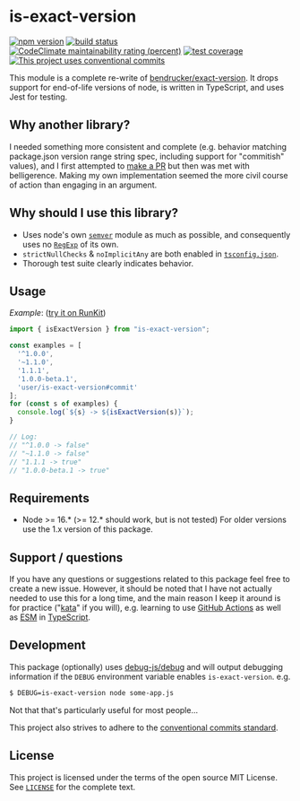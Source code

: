 # is-exact-version

[![npm version][npm-image]][npm-url]
[![build status][gh-actions-image]][gh-actions-url]
[![CodeClimate maintainability rating (percent)][code-climate-image]][code-climate-url]
[![test coverage][codecov-image]][codecov-url]
[![This project uses conventional commits][conventional-commits-image]][conventional-commits-url]

This module is a complete re-write of [bendrucker/exact-version](https://github.com/bendrucker/exact-version).
It drops support for end-of-life versions of node, is written in TypeScript, and uses Jest for testing.

## Why another library?

I needed something more consistent and complete
(e.g. behavior matching package.json version range string spec, including support for "commitish" values),
and I first attempted to [make a PR](https://github.com/bendrucker/exact-version/pull/1)
but then was met with belligerence.
Making my own implementation seemed the more civil course of action than engaging in an argument.

## Why should I use this library?

* Uses node's own [`semver`](https://www.npmjs.com/package/semver) module as much as possible,
  and consequently uses no [`RegExp`](https://developer.mozilla.org/en-US/docs/Web/JavaScript/Reference/Global_Objects/RegExp)
  of its own.
* `strictNullChecks` & `noImplicitAny` are both enabled in [`tsconfig.json`](tslint.json).
* Thorough test suite clearly indicates behavior.

## Usage

*Example*: ([try it on RunKit](https://npm.runkit.com/is-exact-version))
 
```js
import { isExactVersion } from "is-exact-version";

const examples = [
  '^1.0.0',
  '~1.1.0',
  '1.1.1',
  '1.0.0-beta.1',
  'user/is-exact-version#commit'
];
for (const s of examples) {
  console.log(`${s} -> ${isExactVersion(s)}`);
}

// Log:
// "^1.0.0 -> false"
// "~1.1.0 -> false"
// "1.1.1 -> true"
// "1.0.0-beta.1 -> true"
```

## Requirements

* Node >= 16.* (>= 12.* should work, but is not tested)
  For older versions use the 1.x version of this package.

## Support / questions

If you have any questions or suggestions related to this package feel free to create a new issue.
However, it should be noted that I have not actually needed to use this for a long time,
and the main reason I keep it around is for practice
("[kata](https://www.soapui.org/testing-dojo/testing-katas/what-are-testing-katas/)" if you will),
e.g. learning to use
[GitHub Actions](https://github.com/features/actions)
as well as
[ESM](https://nodejs.org/api/esm.html) in [TypeScript](https://www.typescriptlang.org/docs/handbook/esm-node.html).

## Development

This package (optionally) uses [debug-js/debug](https://github.com/debug-js/debug)
and will output debugging information if the `DEBUG` environment variable
enables `is-exact-version`. e.g.

```sh
$ DEBUG=is-exact-version node some-app.js
```

Not that that's particularly useful for most people...

This project also strives to adhere to the [conventional commits standard](https://www.conventionalcommits.org/).

## License

This project is licensed under the terms of the open source MIT License.
See [`LICENSE`](LICENSE) for the complete text.

[npm-image]: https://img.shields.io/npm/v/is-exact-version.svg?style=flat-square
[npm-url]: https://npmjs.org/package/is-exact-version
[gh-actions-image]: https://img.shields.io/endpoint.svg?url=https%3A%2F%2Factions-badge.atrox.dev%2Fjacobq%2Fis-exact-version%2Fbadge&style=flat-square
[gh-actions-url]: https://actions-badge.atrox.dev/jacobq/is-exact-version/goto
[code-climate-image]: https://img.shields.io/codeclimate/maintainability-percentage/jacobq/is-exact-version.svg?style=flat-square
[code-climate-url]: https://codeclimate.com/github/jacobq/is-exact-version
[codecov-image]: https://img.shields.io/codecov/c/github/jacobq/is-exact-version.svg?style=flat-square
[codecov-url]: https://codecov.io/gh/jacobq/is-exact-version
[conventional-commits-image]: https://img.shields.io/badge/Conventional%20Commits-1.0.0-yellow.svg?style=flat-square
[conventional-commits-url]: https://conventionalcommits.org
